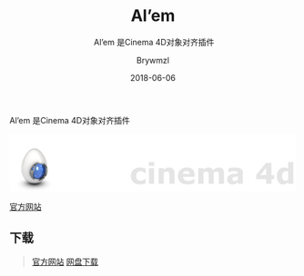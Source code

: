 ﻿---
layout:     post
title:      Al’em
subtitle:  Al’em 是Cinema 4D对象对齐插件
date:       2018-06-06
author:     Brywmzl
header-img: img/C4D/csm_gits_video_top_770493397e.jpg
catalog: true
tags: [C4D插件]
---
Al’em 是Cinema 4D对象对齐插件

<!--more-->

![](/img/C4D/plug-ins/eggtion/Alem/cinema4d.jpg)  

[官方网站](http://eggtion.net)  

## 下载
> [官方网站](http://eggtion.net/playground/cinema4d/alem)
> [网盘下载](https://pan.baidu.com/s/1skEWB4D#list/path=/App/MAXON/_Plug-ins/eggtion/Alem&parentPath=/App)
